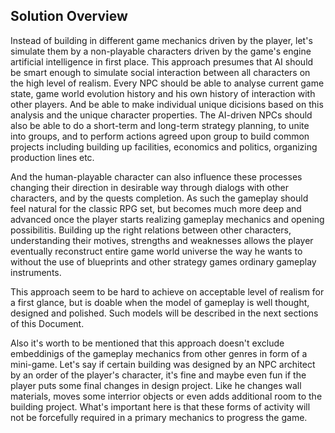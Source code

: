 ## Solution Overview

Instead of building in different game mechanics driven by the player, let's simulate them by a non-playable characters driven by the game's engine artificial intelligence in first place. This approach presumes that AI should be smart enough to simulate social interaction between all characters on the high level of realism. Every NPC should be able to analyse current game state, game world evolution history and his own history of interaction with other players. And be able to make individual unique dicisions based on this analysis and the unique character properties. The AI-driven NPCs should also be able to do a short-term and long-term strategy planning, to unite into groups, and to perform actions agreed upon group to build common projects including building up facilities, economics and politics, organizing production lines etc.

And the human-playable character can also influence these processes changing their direction in desirable way through dialogs with other characters, and by the quests completion. As such the gameplay should feel natural for the classic RPG set, but becomes much more deep and advanced once the player starts realizing gameplay mechanics and opening possibilitis. Building up the right relations between other characters, understanding their motives, strengths and weaknesses allows the player eventually reconstruct entire game world universe the way he wants to without the use of blueprints and other strategy games ordinary gameplay instruments.

This approach seem to be hard to achieve on acceptable level of realism for a first glance, but is doable when the model of gameplay is well thought, designed and polished. Such models will be described in the next sections of this Document.

Also it's worth to be mentioned that this approach doesn't exclude embeddinigs of the gameplay mechanics from other genres in form of a mini-game. Let's say if certain building was designed by an NPC architect by an order of the player's character, it's fine and maybe even fun if the player puts some final changes in design project. Like he changes wall materials, moves some interrior objects or even adds additional room to the building project. What's important here is that these forms of activity will not be forcefully required in a primary mechanics to progress the game.
